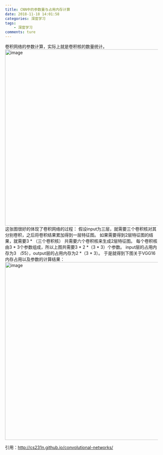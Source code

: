```yaml
---
title: CNN中的参数量与占用内存计算
date: 2018-11-18 14:01:58
categories: 深度学习
tags:
	- 深度学习
comments: ture
---
```

卷积网络的参数计算，实际上就是卷积核的数量统计。
<img width="581" alt="image" src="https://user-images.githubusercontent.com/6647857/48416886-50182f00-e78c-11e8-8b17-c5d7da6a1bf0.png">
这张图很好的体现了卷积网络的过程：
假设input为三层，就需要三个卷积核对其分别卷积，之后将卷积结果累加得到一层特征图。
如果需要得到2层特征图的结果，就需要3 * （三个卷积核） 共需要六个卷积核来生成2层特征图。
每个卷积核由3 * 3个参数组成，所以上图共需要3 * 2 *（3 * 3）个参数。
input层的占用内存为3 *（5*5），output层的占用内存为2 *（3 * 3）。
于是就得到下图关于VGG16内存占用以及参数的计算结果：
<img width="586" alt="image" src="https://user-images.githubusercontent.com/6647857/48417197-1c89d480-e78d-11e8-9c3c-66712274070b.png">

引用：http://cs231n.github.io/convolutional-networks/
